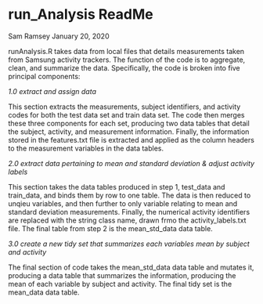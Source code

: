 run\_Analysis ReadMe
================
Sam Ramsey
January 20, 2020

runAnalysis.R takes data from local files that details measurements taken from Samsung activity trackers. The function of the code is to aggregate, clean, and summarize the data. Specifically, the code is broken into five principal components:

*1.0 extract and assign data*

This section extracts the measurements, subject identifiers, and activity codes for both the test data set and train data set. The code then merges these three components for each set, producing two data tables that detail the subject, activity, and measurement information. Finally, the information stored in the features.txt file is extracted and applied as the column headers to the measurement variables in the data tables.

*2.0 extract data pertaining to mean and standard deviation & adjust activity labels*

This section takes the data tables produced in step 1, test\_data and train\_data, and binds them by row to one table. The data is then reduced to unqieu variables, and then further to only variable relating to mean and standard deviation measurements. Finally, the numerical activity identifiers are replaced with the string class name, drawn frmo the activity\_labels.txt file. The final table from step 2 is the mean\_std\_data data table.

*3.0 create a new tidy set that summarizes each variables mean by subject and activity*

The final section of code takes the mean\_std\_data data table and mutates it, producing a data table that summarizes the information, producing the mean of each variable by subject and activity. The final tidy set is the mean\_data data table.
